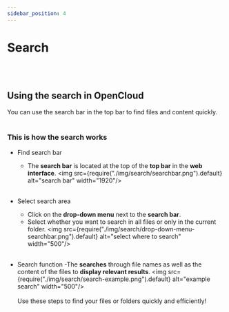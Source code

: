 ```yaml
---
sidebar_position: 4
---
```


# Search
<br/><br/>

## Using the search in OpenCloud
You can use the search bar in the top bar to find files and content quickly.
<br/><br/>

### This is how the search works

- Find search bar
    - The **search bar** is located at the top of the **top bar** in the **web interface**.
<img src={require("./img/search/searchbar.png").default} alt="search bar" width="1920"/>
<br/><br/>

- Select search area
    - Click on the **drop-down menu** next to the **search bar**.
    - Select whether you want to search in all files or only in the current folder.
<img src={require("./img/search/drop-down-menu-searchbar.png").default} alt="select where to search" width="500"/>
<br/><br/>
- Search function
    -The **searches** through file names as well as the content of the files to **display relevant results**.
<img src={require("./img/search/search-example.png").default} alt="example search" width="500"/>
<br/><br/>
Use these steps to find your files or folders quickly and efficiently!